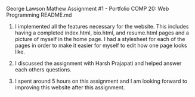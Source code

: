 George Lawson Mathew
Assignment #1 - Portfolio
COMP 20: Web Programming 
README.md


1. I implemented all the features necessary for the website. This includes 
   having a completed index.html, bio.html, and resume.html pages and a picture 
   of myself in the home page. I had a stylesheet for each of the pages in order
   to make it easier for myself to edit how one page looks like. 

2. I discussed the assignment with Harsh Prajapati and helped answer each
   others questions. 

3. I spent around 5 hours on this assignment and I am looking forward to 
   improving this website after this assignment. 